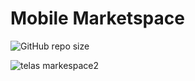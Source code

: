 # Mobile Marketspace
![GitHub repo size](https://img.shields.io/github/repo-size/BigLeoo/README-template?style=for-the-badge)

![telas markespace2](https://github.com/BigLeoo/mobile-marketspace/assets/97001094/cdd29f14-adbf-44a0-a41b-499e713976f4)


